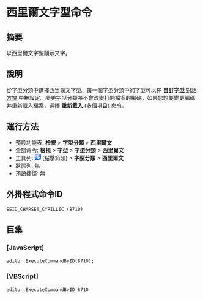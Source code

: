 # 西里爾文字型命令

## 摘要

以西里爾文字型顯示文字。

## 說明

從字型分類中選擇西里爾文字型。每一個字型分類中的字型可以在 [**自訂字型** 對話方塊](../../dlg/properties/font/index) 中被設定。變更字型分類將不會改變打開檔案的編碼。如果您想要變更編碼并重新載入檔案，選擇 [**重新載入** (多個項目) 命令](../file/file_reload_defined)。

## 運行方法

- 預設功能表: **檢視** \> **字型分類** \> **西里爾文**
- [全部命令](../tools/all_commands): **檢視** \> **字型** >
**字型分類** \> **西里爾文**
- 工具列: ![](../../images/fontpopup.png)
(點擊箭頭) \> **字型分類** \> **西里爾文**
- 狀態列: 無
- 預設捷徑: 無

## 外掛程式命令ID

```
EEID_CHARSET_CYRILLIC (8710)
```

## 巨集

### \[JavaScript\]

```
editor.ExecuteCommandByID(8710);
```

### \[VBScript\]

```
editor.ExecuteCommandByID 8710
```
